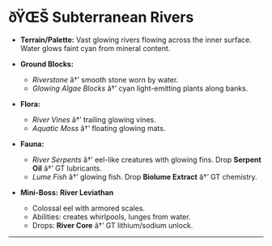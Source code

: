 ﻿# ðŸŒŠ Subterranean Rivers

- **Terrain/Palette:**
  Vast glowing rivers flowing across the inner surface. Water glows faint cyan from mineral content.

- **Ground Blocks:**

  - _Riverstone_ â†’ smooth stone worn by water.
  - _Glowing Algae Blocks_ â†’ cyan light-emitting plants along banks.

- **Flora:**

  - _River Vines_ â†’ trailing glowing vines.
  - _Aquatic Moss_ â†’ floating glowing mats.

- **Fauna:**

  - _River Serpents_ â†’ eel-like creatures with glowing fins. Drop **Serpent Oil** â†’ GT lubricants.
  - _Lume Fish_ â†’ glowing fish. Drop **Biolume Extract** â†’ GT chemistry.

- **Mini-Boss:** **River Leviathan**

  - Colossal eel with armored scales.
  - Abilities: creates whirlpools, lunges from water.
  - Drops: **River Core** â†’ GT lithium/sodium unlock.

---

#
